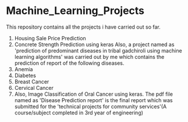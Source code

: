 # Machine_Learning_Projects
This repository contains all the projects i have carried out so far.
1) Housing Sale Price Prediction
2) Concrete Strength Prediction using keras
Also, a project named as 'prediction of predominant diseases in tribal gadchiroli using machine learning algorithms' was carried out by me 
which contains the prediction of report of the following diseases.
1) Anemia
2) Diabetes
3) Breast Cancer
4) Cervical Cancer
5) Also, Image Classification of Oral Cancer using keras.
The pdf file named as 'Disease Prediction report' is the final report which was submitted for the 'technical projects for community services'(A course/subject completed in 3rd year of engineering)
